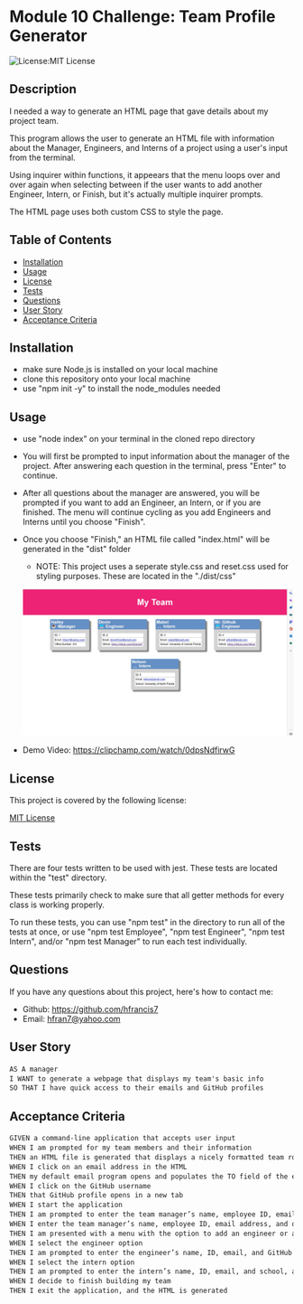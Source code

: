 # Module 10 Challenge: Team Profile Generator
  ![License:MIT License](https://img.shields.io/badge/License-MIT-yellow.svg) 

## Description

I needed a way to generate an HTML page that gave details about my project team.

This program allows the user to generate an HTML file with information about the Manager, Engineers, and Interns of a project using a user's input from the terminal.

Using inquirer within functions, it appeears that the menu loops over and over again when selecting between if the user wants to add another Engineer, Intern, or Finish, but it's actually multiple inquirer prompts.

The HTML page uses both custom CSS to style the page.

## Table of Contents

- [Installation](#installation)
- [Usage](#usage)
- [License](#license)
- [Tests](#tests)
- [Questions](#questions)
- [User Story](#user-story)
- [Acceptance Criteria](#acceptance-criteria)

## Installation

- make sure Node.js is installed on your local machine
- clone this repository onto your local machine
- use "npm init -y" to install the node_modules needed

## Usage

- use "node index" on your terminal in the cloned repo directory
- You will first be prompted to input information about the manager of the project. After answering each question in the terminal, press "Enter" to continue.
- After all questions about the manager are answered, you will be prompted if you want to add an Engineer, an Intern, or if you are finished. The menu will continue cycling as you add Engineers and Interns until you choose "Finish".
- Once you choose "Finish," an HTML file called "index.html" will be generated in the "dist" folder
  - NOTE: This project uses a seperate style.css and reset.css used for styling purposes. These are located in the "./dist/css"
  
  ![Sample Page](./dist/screenshots/sampleHTML.jpg "Sample Page")
 - Demo Video: https://clipchamp.com/watch/0dpsNdfirwG

## License
This project is covered by the following license: 

[MIT License](https://choosealicense.com/licenses/mit/)

## Tests

There are four tests written to be used with jest. These tests are located within the "test" directory. 

These tests primarily check to make sure that all getter methods for every class is working properly.

To run these tests, you can use "npm test" in the directory to run all of the tests at once, or use "npm test Employee", "npm test Engineer", "npm test Intern", and/or "npm test Manager" to run each test individually.

## Questions

If you have any questions about this project, here's how to contact me:
- Github: https://github.com/hfrancis7
- Email: hfran7@yahoo.com

## User Story

```md
AS A manager
I WANT to generate a webpage that displays my team's basic info
SO THAT I have quick access to their emails and GitHub profiles
```

## Acceptance Criteria

```md
GIVEN a command-line application that accepts user input
WHEN I am prompted for my team members and their information
THEN an HTML file is generated that displays a nicely formatted team roster based on user input
WHEN I click on an email address in the HTML
THEN my default email program opens and populates the TO field of the email with the address
WHEN I click on the GitHub username
THEN that GitHub profile opens in a new tab
WHEN I start the application
THEN I am prompted to enter the team manager’s name, employee ID, email address, and office number
WHEN I enter the team manager’s name, employee ID, email address, and office number
THEN I am presented with a menu with the option to add an engineer or an intern or to finish building my team
WHEN I select the engineer option
THEN I am prompted to enter the engineer’s name, ID, email, and GitHub username, and I am taken back to the menu
WHEN I select the intern option
THEN I am prompted to enter the intern’s name, ID, email, and school, and I am taken back to the menu
WHEN I decide to finish building my team
THEN I exit the application, and the HTML is generated
